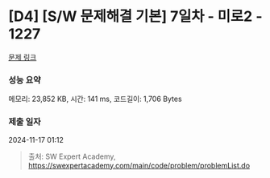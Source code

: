 # [D4] [S/W 문제해결 기본] 7일차 - 미로2 - 1227 

[문제 링크](https://swexpertacademy.com/main/code/problem/problemDetail.do?contestProbId=AV14wL9KAGkCFAYD) 

### 성능 요약

메모리: 23,852 KB, 시간: 141 ms, 코드길이: 1,706 Bytes

### 제출 일자

2024-11-17 01:12



> 출처: SW Expert Academy, https://swexpertacademy.com/main/code/problem/problemList.do